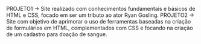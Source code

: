 PROJETO1 -> Site realizado com conhecimentos fundamentais e básicos de HTML e CSS, focado em ser um tributo ao ator Ryan Gosling.
PROJETO2 -> Site com objetivo de aprimorar o uso de ferramentas baseadas na criação de formulários em HTML, complementados com CSS e focando na criação de um cadastro para doação de sangue.
